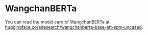 # WangchanBERTa

You can read the model card of WangchanBERTa at [huggingface.co/airesearch/wangchanberta-base-att-spm-uncased](https://huggingface.co/airesearch/wangchanberta-base-att-spm-uncased).
